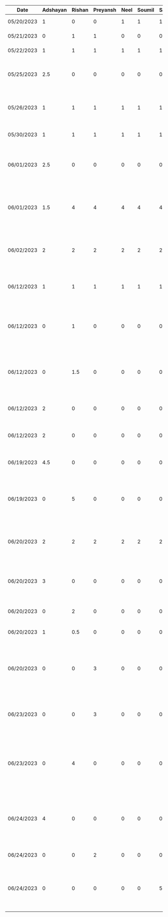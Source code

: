 | Date       | Adshayan | Rishan | Preyansh | Neel | Soumil | Sathursan | Task
|------------|----------|--------|-------|------|--------| -----------| ------
| 05/20/2023 | 1        | 0      |0|1|1|1| Brain Storm Meeting
| 05/21/2023 | 0        | 1      |1|0|0|0| Brain Storm Meeting 2
| 05/22/2023 | 1        | 1      |1|1|1|1| Feasiblity Research
| 05/25/2023 | 2.5      | 0      |0|0|0|0| Project Proposal Document Set up + Part 1 of Document
| 05/26/2023 | 1        | 1      |1|1|1|1|1 Meeting to work on Presentation and flush out original idea
| 05/30/2023 | 1        | 1      |1|1|1|1| Project Meeting to Pivot Idea to default project
| 06/01/2023 | 2.5      | 0      |0|0|0|0| Redid Part 1 of Document to support new project idea (default project)
| 06/01/2023 | 1.5      | 4      |4|4|4|4| Worked on completion of Proposal Document for new project (default project)
| 06/02/2023 | 2        | 2      |2|2|2|2| Reviewed eachothers work on report, made edits and finalized submission
| 06/12/2023 | 1        | 1      |1|1|1|1| Brainstorming design plan and architectural structures for project
| 06/12/2023 | 0        | 1      |0|0|0|0| Update existing mock-ups and create more mock-ups for specific components and screens
| 06/12/2023 | 0        | 1.5    |0|0|0|0| Create a base file strcture tree outline based on identified subsystems, components, and screens
| 06/12/2023 | 2        | 0      |0|0|0|0| Set up Android project and Firebase for authentication
| 06/12/2023 | 2        | 0      |0|0|0|0| Created signup, login, and logout functionality
| 06/19/2023 | 4.5      | 0      |0|0|0|0| Integrated offline speech to text functionality
| 06/19/2023 | 0        | 5      |0|0|0|0| Scaffold Home Mode MVVM architecture, add Dagger Hilt, and create Button UI components
| 06/20/2023 | 2        | 2      |2|2|2|2| App Structure, MVVM Architecture, and Repository Structure Meeting
| 06/20/2023 | 3        | 0      |0|0|0|0| Refactor SignIn Screen to support MVVM architecture using Jetpack Compose
| 06/20/2023 | 0        | 2      |0|0|0|0| Add Navigation Host to handle all navigation
| 06/20/2023 | 1        | 0.5    |0|0|0|0| Address comments to SignIn view CR
| 06/20/2023 | 0        | 0      |3|0|0|0| Designed high-fidelity mockups in Figma for the Auth Screens, Home Mode, and Farm Mode screens
| 06/23/2023 | 0        | 0      |3|0|0|0| Finished high-fidelity mockups in Figma for the Market, and Charity Mode
| 06/23/2023 | 0        | 4      |0|0|0|0| Add navigation bar, app navigator, connect signin to the home page on login, and add a snackbar for messages
| 06/24/2023 | 4        | 0      |0|0|0|0| Created SignUp view,viewmodel and model with FireBase integration, linked signin and sign up pages 
| 06/24/2023 |0|0|2|0|0|0| Create Floating Action Button UI component
| 06/24/2023 |0|0|0|0|0|5| Worked on speech navigation utilty and refactoring to MVVM architecture style






